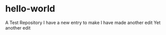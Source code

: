 # hello-world
A Test Repository
I have a new entry to make
I have made another edit
Yet another edit
